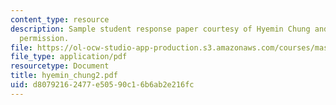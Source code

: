 ```yaml
---
content_type: resource
description: Sample student response paper courtesy of Hyemin Chung and used with
  permission.
file: https://ol-ocw-studio-app-production.s3.amazonaws.com/courses/mas-961-seminar-on-deep-engagement-fall-2004/d80792162477e50590c16b6ab2e216fc_hyemin_chung2.pdf
file_type: application/pdf
resourcetype: Document
title: hyemin_chung2.pdf
uid: d8079216-2477-e505-90c1-6b6ab2e216fc
---
```

